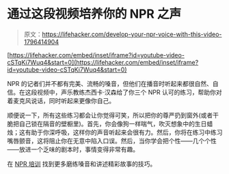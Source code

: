 # 通过这段视频培养你的 NPR 之声

> 原文：<https://lifehacker.com/develop-your-npr-voice-with-this-video-1796414904>

 [https://lifehacker.com/embed/inset/iframe?id=youtube-video-cSTqKi7Wuq4&start=0](https://lifehacker.com/embed/inset/iframe?id=youtube-video-cSTqKi7Wuq4&start=0) 

NPR 的记者们并不都有完美、流畅的嗓音，但他们在播音时听起来都很自然、自信。在这段视频中，声乐教练杰西卡·汉森给了你三个 NPR 认可的练习，帮助你对着麦克风说话，同时听起来更像你自己。



顺便说一下，所有这些练习都会让你觉得可笑，所以把你的尊严扔到窗外(或者干脆把自己锁在隔音的壁橱里)。首先，你会像狗一样喘气，吹灭想象中的生日蜡烛；这有助于你深呼吸，这样你的声音听起来会很有力。然后，你将在练习中练习嘴唇颤音，这将阻止你在无意中陷入口误。然后，当你学会把个性——几个个性——放进一个乏味的剧本时，事情变得非常有趣。

在 [NPR 培训](http://training.npr.org) 找到更多磨练嗓音和讲述精彩故事的技巧。